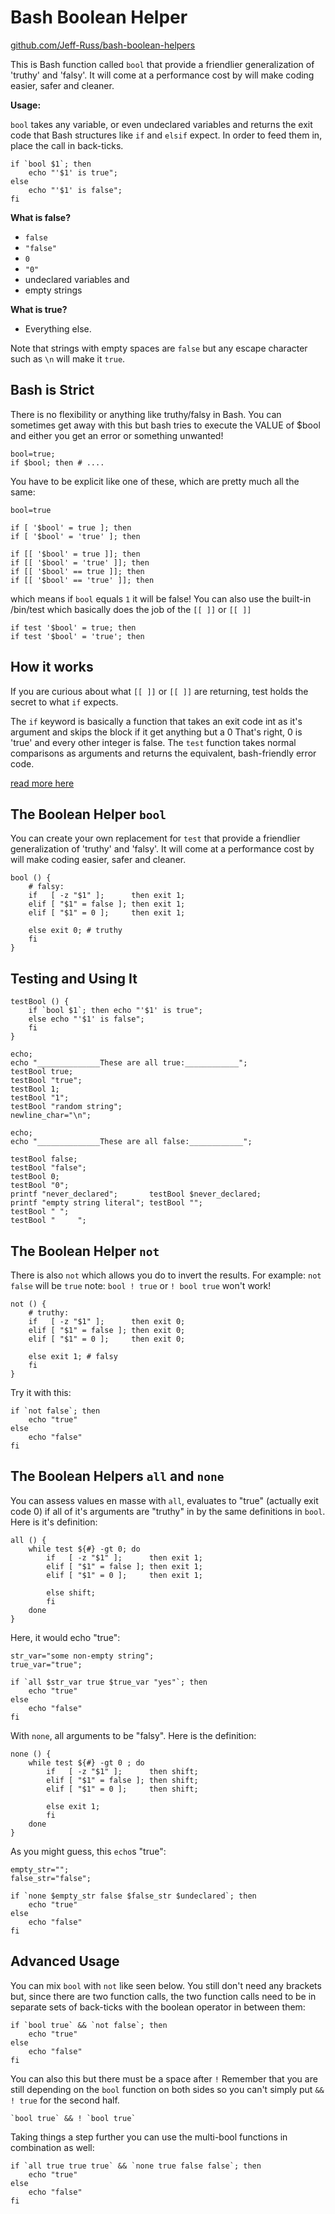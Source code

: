 # Bash Boolean Helper

[github.com/Jeff-Russ/bash-boolean-helpers](https://github.com/Jeff-Russ/bash-boolean-helpers)

This is Bash function called `bool` that provide a friendlier generalization of 'truthy' and 'falsy'. It will come at a performance cost by will make coding easier, safer and cleaner.

__Usage:__

`bool` takes any variable, or even undeclared variables and returns the exit code that Bash structures like `if` and `elsif` expect. In order to feed them in, place the call in back-ticks.  

	if `bool $1`; then
		echo "'$1' is true";
	else
		echo "'$1' is false";
	fi

__What is false?__
- `false`
- `"false"`
- `0`
- `"0"`
- undeclared variables and 
- empty strings

__What is true?__

- Everything else. 

Note that strings with empty spaces are `false` but any escape character such as `\n` will make it `true`.

## Bash is Strict

There is no flexibility or anything like truthy/falsy in Bash. You can sometimes get away with this but bash tries to execute the VALUE of $bool and either you get an error or something unwanted!

	bool=true;
	if $bool; then # ....

You have to be explicit like one of these, which are pretty much all the same:
	
	bool=true
	
	if [ '$bool' = true ]; then
	if [ '$bool' = 'true' ]; then
	
	if [[ '$bool' = true ]]; then
	if [[ '$bool' = 'true' ]]; then
	if [[ '$bool' == true ]]; then
	if [[ '$bool' == 'true' ]]; then

which means if `bool` equals `1` it will be false! You can also use the built-in /bin/test which basically does the job of the `[[ ]]` or `[[ ]]`

	if test '$bool' = true; then
	if test '$bool' = 'true'; then

## How it works

If you are curious about what `[[ ]]` or `[[ ]]` are returning, test holds the secret to what `if` expects.

The `if` keyword is basically a function that takes an exit code int as it's argument and skips the block if it get anything but a 0 That's right, 0 is 'true' and every other integer is false. The `test` function takes normal comparisons as arguments and returns the equivalent, bash-friendly error code.

[read more here](http://www.cyberciti.biz/faq/shell-how-to-determine-the-exit-status-of-linux-and-unix-command/)

## The Boolean Helper `bool`

You can create your own replacement for `test` that provide a friendlier generalization of 'truthy' and 'falsy'. It will come at a performance cost by will make coding easier, safer and cleaner.

	bool () {
		# falsy:
		if   [ -z "$1" ];      then exit 1;
		elif [ "$1" = false ]; then exit 1;
		elif [ "$1" = 0 ];     then exit 1;
	
		else exit 0; # truthy
		fi
	}

## Testing and Using It

	testBool () {
		if `bool $1`; then echo "'$1' is true";
		else echo "'$1' is false";
		fi
	}
	
	echo;
	echo "______________These are all true:____________"; 
	testBool true;
	testBool "true";
	testBool 1;
	testBool "1";
	testBool "random string";
	newline_char="\n";
	
	echo;
	echo "______________These are all false:____________"; 
	
	testBool false;
	testBool "false";
	testBool 0;
	testBool "0";
	printf "never_declared";       testBool $never_declared;
	printf "empty string literal"; testBool "";
	testBool " ";
	testBool "     ";

## The Boolean Helper `not`

There is also `not` which allows you do to invert the results. For example: `not false` will be `true` note: `bool ! true` or `! bool true` won't work!

	not () {
		# truthy:
		if   [ -z "$1" ];      then exit 0;
		elif [ "$1" = false ]; then exit 0;
		elif [ "$1" = 0 ];     then exit 0;
	
		else exit 1; # falsy
		fi
	}

Try it with this:

	if `not false`; then 
		echo "true"
	else
		echo "false"
	fi
	
## The Boolean Helpers `all` and `none`


You can assess values en masse with `all`, evaluates to "true" (actually exit code 0) if all of it's arguments are "truthy" in by the same definitions in `bool`. Here is it's definition:


	all () {
		while test ${#} -gt 0; do
			if   [ -z "$1" ];      then exit 1;
			elif [ "$1" = false ]; then exit 1;
			elif [ "$1" = 0 ];     then exit 1;
	
			else shift;
			fi
		done
	}

Here, it would echo "true":

	str_var="some non-empty string";
	true_var="true";
	
	if `all $str_var true $true_var "yes"`; then 
		echo "true"
	else
		echo "false"
	fi

With `none`, all arguments to be "falsy". Here is the definition:

	none () {
		while test ${#} -gt 0 ; do
			if   [ -z "$1" ];      then shift;
			elif [ "$1" = false ]; then shift;
			elif [ "$1" = 0 ];     then shift;
	
			else exit 1;
			fi
		done
	}

As you might guess, this `echo`s "true":

	empty_str="";
	false_str="false";
	
	if `none $empty_str false $false_str $undeclared`; then 
		echo "true"
	else
		echo "false"
	fi

## Advanced Usage

You can mix `bool` with `not` like seen below. You still don't need any brackets but, since there are two function calls, the two function calls need to be in separate sets of back-ticks with the boolean operator in between them: 

	if `bool true` && `not false`; then 
		echo "true"
	else
		echo "false"
	fi

You can also this but there must be a space after `!` Remember that you are still depending on the `bool` function on both sides so you can't simply put `&& ! true` for the second half.

	`bool true` && ! `bool true`
	
Taking things a step further you can use the multi-bool functions in combination as well:

	if `all true true true` && `none true false false`; then 
		echo "true"
	else
		echo "false"
	fi

